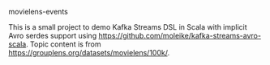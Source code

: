 movielens-events

This is a small project to demo Kafka Streams DSL in Scala with implicit Avro serdes support using https://github.com/moleike/kafka-streams-avro-scala.
Topic content is from https://grouplens.org/datasets/movielens/100k/.
